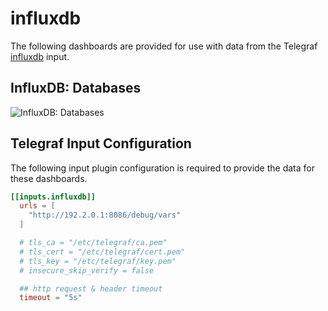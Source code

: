 # influxdb

The following dashboards are provided for use with data from the Telegraf [influxdb](https://docs.influxdata.com/telegraf/latest/plugins/inputs/#influxdb) input.

## InfluxDB: Databases

![InfluxDB: Databases](https://user-images.githubusercontent.com/10326954/58766265-b4f67380-857c-11e9-86e2-ee6194df24bb.png)

## Telegraf Input Configuration

The following input plugin configuration is required to provide the data for these dashboards.

```toml
[[inputs.influxdb]]
  urls = [
    "http://192.2.0.1:8086/debug/vars"
  ]

  # tls_ca = "/etc/telegraf/ca.pem"
  # tls_cert = "/etc/telegraf/cert.pem"
  # tls_key = "/etc/telegraf/key.pem"
  # insecure_skip_verify = false

  ## http request & header timeout
  timeout = "5s"

```
